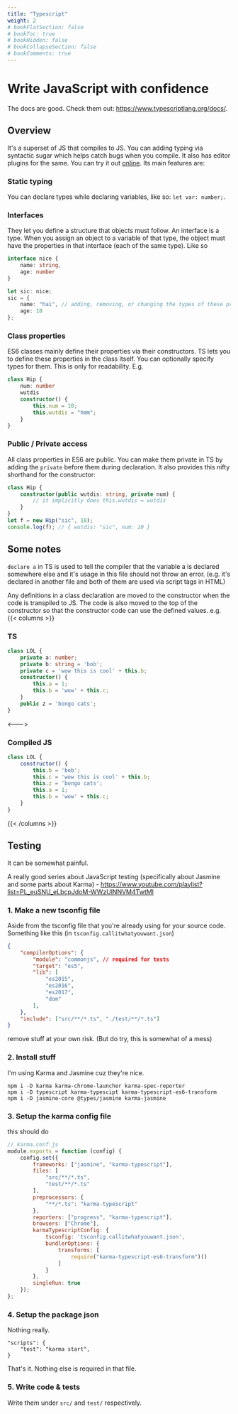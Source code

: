 ```yaml
---
title: "Typescript"
weight: 2
# bookFlatSection: false
# bookToc: true
# bookHidden: false
# bookCollapseSection: false
# bookComments: true
---
```

# Write JavaScript with confidence
The docs are good. Check them out: https://www.typescriptlang.org/docs/.

## Overview
It's a superset of JS that compiles to JS. You can adding typing via syntactic sugar which helps catch bugs when you compile. It also has editor plugins for the same. You can try it out [online](https://www.typescriptlang.org/play). Its main features are:
### Static typing
You can declare types while declaring variables, like so: `let var: number;`.
### Interfaces
They let you define a structure that objects must follow. An interface is a type. When you assign an object to a variable of that type, the object must have the properties in that interface (each of the same type). Like so
```ts
interface nice {
    name: string,
    age: number
}

let sic: nice;
sic = {
    name: "hai", // adding, removing, or changing the types of these properties causes an error
    age: 10
};
```
### Class properties
ES6 classes mainly define their properties via their constructors. TS lets you to define these properties in the class itself. You can optionally specify types for them. This is only for readability. E.g.
```ts
class Hip {
    num: number
    wutdis
    constructor() {
        this.num = 10;
        this.wutdis = "hmm";
    }
}
```
### Public / Private access
All class properties in ES6 are public. You can make them private in TS by adding the `private` before them during declaration. It also provides this nifty shorthand for the constructor:
```ts
class Hip {
    constructor(public wutdis: string, private num) {
        // it implicitly does this.wutdis = wutdis
    }
}
let f = new Hip("sic", 10);
console.log(f); // { wutdis: "sic", num: 10 }
```

## Some notes
`declare a` in TS is used to tell the compiler that the variable a is declared somewhere else and it's
usage in this file should not throw an error.
(e.g. it's declared in another file and both of them are used via script tags in HTML)

Any definitions in a class declaration are moved to the constructor when the code is transpiled to JS.
The code is also moved to the top of the constructor so that the constructor code can use the defined values.
e.g.
{{< columns >}}
### TS
```ts
class LOL {
    private a: number;
    private b: string = 'bob';
    private c = 'wow this is cool' + this.b;
    constructor() {
        this.a = 1;
        this.b = 'wow' + this.c;
    }
    public z = 'bongo cats';
}
```
<--->
### Compiled JS
```js
class LOL {
    constructor() {
        this.b = 'bob';
        this.c = 'wow this is cool' + this.b;
        this.z = 'bongo cats';
        this.a = 1;
        this.b = 'wow' + this.c;
    }
}
```
{{< /columns >}}

## Testing
It can be somewhat painful.

A really good series about JavaScript testing (specifically about Jasmine and some parts about Karma) - <https://www.youtube.com/playlist?list=PL_euSNU_eLbcpJdoM-WWzUlNNVM4TwtMl>

### 1. Make a new tsconfig file
Aside from the tsconfig file that you're already using for your source code.
Something like this (in `tsconfig.callitwhatyouwant.json`)
```json
{
    "compilerOptions": {
        "module": "commonjs", // required for tests
        "target": "es5",
        "lib": [
            "es2015",
            "es2016",
            "es2017",
            "dom"
        ],
    },
    "include": ["src/**/*.ts", "./test/**/*.ts"]
}
```
remove stuff at your own risk. (But do try, this is somewhat of a mess)

### 2. Install stuff
I'm using Karma and Jasmine cuz they're nice.
```
npm i -D karma karma-chrome-launcher karma-spec-reporter
npm i -D typescript karma-typescipt karma-typescript-es6-transform
npm i -D jasmine-core @types/jasmine karma-jasmine
```

### 3. Setup the karma config file
this should do
```js
// karma.conf.js
module.exports = function (config) {
    config.set({
        frameworks: ["jasmine", "karma-typescript"],
        files: [
            "src/**/*.ts",
            "test/**/*.ts"
        ],
        preprocessors: {
            "**/*.ts": "karma-typescript"
        },
        reporters: ["progress", "karma-typescript"],
        browsers: ["Chrome"],
        karmaTypescriptConfig: {
            tsconfig: 'tsconfig.callitwhatyouwant.json',
            bundlerOptions: {
                transforms: [
                    require("karma-typescript-es6-transform")()
                ]
            }
        },
        singleRun: true
    });
};
```

### 4. Setup the package json
Nothing really.
```
"scripts": {
    "test": "karma start",
}
```
That's it. Nothing else is required in that file.

### 5. Write code & tests
Write them under `src/` and `test/` respectively.